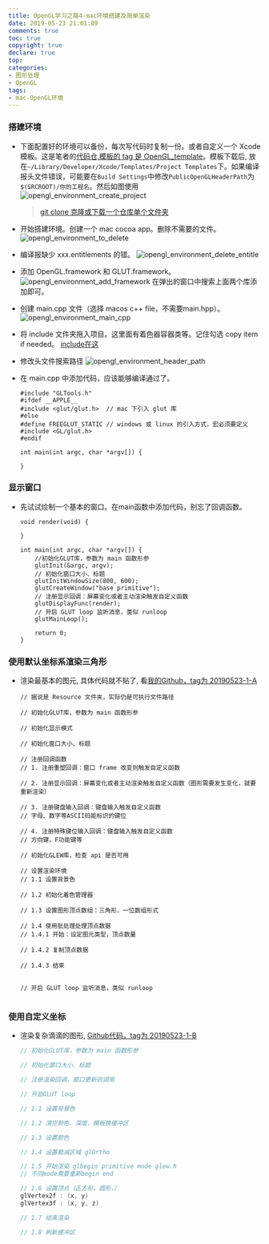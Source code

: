 ```yaml
---
title: OpenGL学习之路4-mac环境搭建及简单渲染
date: 2019-05-23 21:01:09
comments: true
toc: true
copyright: true
declare: true
top:
categories:
- 图形处理
- OpenGL
tags:
- mac-OpenGL环境
---
```



### 搭建环境
* 下面配置好的环境可以备份，每次写代码时复制一份。或者自定义一个 Xcode 模板。这是笔者的[代码仓,模板的 tag 是 OpenGL_template](https://github.com/roastduckcd/OpenGL/)。模板下载后, 放在`~/Library/Developer/Xcode/Templates/Project Templates`下。如果编译报头文件错误，可能要在`Build Settings`中修改`PublicOpenGLHeaderPath`为`$(SRCROOT)/你的工程名`。然后如图使用
    ![opengl_environment_create_project](https://i.loli.net/2019/05/23/5ce69a07e9d7838014.jpg)
    <!--more-->
    > [git clone 克隆或下载一个仓库单个文件夹](https://www.cnblogs.com/zhoudaxiaa/p/8670481.html)

* 开始搭建环境。创建一个 mac cocoa app。删除不需要的文件。
    ![opengl_environment_to_delete](https://i.loli.net/2019/05/23/5ce69a07b180714288.jpg)
    
* 编译报缺少 xxx.entitlements 的错。
    ![opengl_environment_delete_entitle](https://i.loli.net/2019/05/23/5ce69a07d6d1137644.jpg)

* 添加 OpenGL.framework 和 GLUT.framework。
    ![opengl_environment_add_framework](https://i.loli.net/2019/05/23/5ce69a07c844059174.jpg)
    在弹出的窗口中搜索上面两个库添加即可。
* 创建 main.cpp 文件（选择 macos c++ file，不需要main.hpp）。
    ![opengl_environment_main_cpp](https://i.loli.net/2019/05/23/5ce69a07f2b3498259.jpg)
    
* 将 include 文件夹拖入项目。这里面有着色器容器类等。记住勾选 copy item if needed。 [include在这](https://github.com/roastduckcd/OpenGL/tree/master/OpenGL.xctemplate/include)

* 修改头文件搜索路径
    ![opengl_environment_header_path](https://i.loli.net/2019/05/23/5ce69a081494177802.jpg)

* 在 main.cpp 中添加代码，应该能够编译通过了。
    
    ```
    #include "GLTools.h"
    #ifdef __APPLE__
    #include <glut/glut.h>  // mac 下引入 glut 库
    #else
    #define FREEGLUT_STATIC // windows 或 linux 的引入方式，宏必须要定义
    #include <GL/glut.h>    
    #endif
    
    int main(int argc, char *argv[]) {
    
    }
    ```

### 显示窗口
* 先试试绘制一个基本的窗口。在main函数中添加代码，别忘了回调函数。
    
    ```
    void render(void) {

    }
    
    int main(int argc, char *argv[]) {
        //初始化GLUT库，参数为 main 函数形参
        glutInit(&argc, argv);
        // 初始化窗口大小、标题
        glutInitWindowSize(800, 600);
        glutCreateWindow("base primitive");
        // 注册显示回调：屏幕变化或者主动渲染触发自定义函数
        glutDisplayFunc(render);
        // 开启 GLUT loop 监听消息，类似 runloop
        glutMainLoop();
        
        return 0;
    }
    ```

### 使用默认坐标系渲染三角形
* 渲染最基本的图元, 具体代码就不贴了, 看[我的Github，tag为 20190523-1-A](https://github.com/roastduckcd/OpenGL/)

    ```
    // 据说是 Resource 文件夹，实际仍是可执行文件路径
    
    // 初始化GLUT库，参数为 main 函数形参
    
    // 初始化显示模式
 
    // 初始化窗口大小、标题
    
    // 注册回调函数
    // 1. 注册重塑回调：窗口 frame 改变则触发自定义函数
   
    // 2. 注册显示回调：屏幕变化或者主动渲染触发自定义函数（图形需要发生变化，就要重新渲染）
    
    // 3. 注册键盘输入回调：键盘输入触发自定义函数
    // 字母、数字等ASCII码能标识的键位
    
    // 4. 注册特殊键位输入回调：键盘输入触发自定义函数
    // 方向键，F功能键等
    
    // 初始化GLEW库，检查 api 是否可用
   
    // 设置渲染环境
    // 1.1 设置背景色
    
    // 1.2 初始化着色管理器
    
    // 1.3 设置图形顶点数组：三角形，一位数组形式
    
    // 1.4 使用批处理处理顶点数据
    // 1.4.1 开始：设定图元类型，顶点数量
    
    // 1.4.2 复制顶点数据
    
    // 1.4.3 结束
    
    
    // 开启 GLUT loop 监听消息，类似 runloop
        
    ```

### 使用自定义坐标
* 渲染复杂滴滴的图形, [Github代码，tag为 20190523-1-B](https://github.com/roastduckcd/OpenGL/)

    ```c main.cpp main函数 
    // 初始化GLUT库，参数为 main 函数形参
    
    // 初始化窗口大小、标题
    
    // 注册渲染回调，窗口更新则调用
    
    // 开启GLUT loop
    
    ```
    ```c main.cpp 渲染回调
    // 1.1 设置背景色
    
    // 1.2 清空颜色、深度、模板换缓冲区
    
    // 1.3 设置颜色
    
    // 1.4 设置裁减区域 glOrtho
    
    // 1.5 开始渲染 glbegin primitive mode glew.h
    // 不同mode需要重新begin end
    
    // 1.6 设置顶点（正方形，圆形，）
    glVertex2f : (x, y)
    glVertex3f : (x, y, z)
    
    // 1.7 结束渲染
    
    // 1.8 刷新缓冲区
    ```